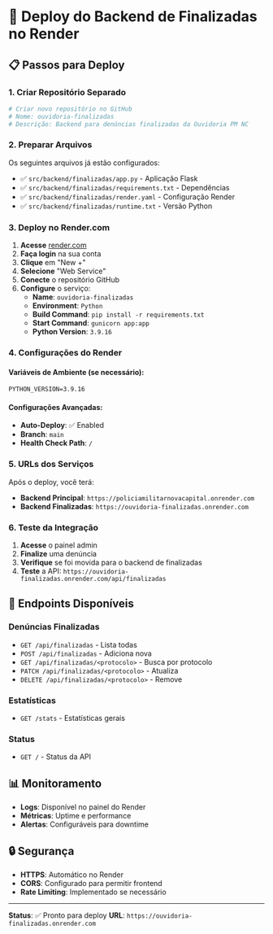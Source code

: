 # 🚀 Deploy do Backend de Finalizadas no Render

## 📋 Passos para Deploy

### 1. Criar Repositório Separado
```bash
# Criar novo repositório no GitHub
# Nome: ouvidoria-finalizadas
# Descrição: Backend para denúncias finalizadas da Ouvidoria PM NC
```

### 2. Preparar Arquivos
Os seguintes arquivos já estão configurados:
- ✅ `src/backend/finalizadas/app.py` - Aplicação Flask
- ✅ `src/backend/finalizadas/requirements.txt` - Dependências
- ✅ `src/backend/finalizadas/render.yaml` - Configuração Render
- ✅ `src/backend/finalizadas/runtime.txt` - Versão Python

### 3. Deploy no Render.com

1. **Acesse** [render.com](https://render.com)
2. **Faça login** na sua conta
3. **Clique** em "New +"
4. **Selecione** "Web Service"
5. **Conecte** o repositório GitHub
6. **Configure** o serviço:
   - **Name**: `ouvidoria-finalizadas`
   - **Environment**: `Python`
   - **Build Command**: `pip install -r requirements.txt`
   - **Start Command**: `gunicorn app:app`
   - **Python Version**: `3.9.16`

### 4. Configurações do Render

#### Variáveis de Ambiente (se necessário):
```
PYTHON_VERSION=3.9.16
```

#### Configurações Avançadas:
- **Auto-Deploy**: ✅ Enabled
- **Branch**: `main`
- **Health Check Path**: `/`

### 5. URLs dos Serviços

Após o deploy, você terá:
- **Backend Principal**: `https://policiamilitarnovacapital.onrender.com`
- **Backend Finalizadas**: `https://ouvidoria-finalizadas.onrender.com`

### 6. Teste da Integração

1. **Acesse** o painel admin
2. **Finalize** uma denúncia
3. **Verifique** se foi movida para o backend de finalizadas
4. **Teste** a API: `https://ouvidoria-finalizadas.onrender.com/api/finalizadas`

## 🔧 Endpoints Disponíveis

### Denúncias Finalizadas
- `GET /api/finalizadas` - Lista todas
- `POST /api/finalizadas` - Adiciona nova
- `GET /api/finalizadas/<protocolo>` - Busca por protocolo
- `PATCH /api/finalizadas/<protocolo>` - Atualiza
- `DELETE /api/finalizadas/<protocolo>` - Remove

### Estatísticas
- `GET /stats` - Estatísticas gerais

### Status
- `GET /` - Status da API

## 📊 Monitoramento

- **Logs**: Disponível no painel do Render
- **Métricas**: Uptime e performance
- **Alertas**: Configuráveis para downtime

## 🔒 Segurança

- **HTTPS**: Automático no Render
- **CORS**: Configurado para permitir frontend
- **Rate Limiting**: Implementado se necessário

---

**Status**: ✅ Pronto para deploy
**URL**: `https://ouvidoria-finalizadas.onrender.com` 